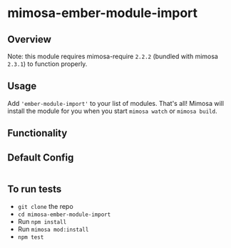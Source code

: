 mimosa-ember-module-import
===========

## Overview

Note: this module requires mimosa-require `2.2.2` (bundled with mimosa `2.3.1`) to function properly.

## Usage

Add `'ember-module-import'` to your list of modules.  That's all!  Mimosa will install the module for you when you start `mimosa watch` or `mimosa build`.

## Functionality

## Default Config

```javascript
```

## To run tests

* `git clone` the repo
* `cd mimosa-ember-module-import`
* Run `npm install`
* Run `mimosa mod:install`
* `npm test`